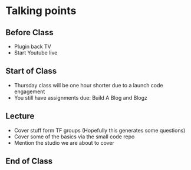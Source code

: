 # Talking points

## Before Class

* Plugin back TV
* Start Youtube live

## Start of Class

* Thursday class will be one hour shorter due to a launch code engagement
* You still have assignments due: Build A Blog and Blogz

## Lecture

* Cover stuff form TF groups (Hopefully this generates some questions)
* Cover some of the basics via the small code repo
* Mention the studio we are about to cover

## End of Class
